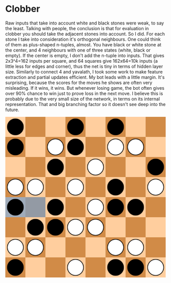 # Clobber

Raw inputs that take into account white and black stones were weak, to say the least. Talking with people, the conclusion is that for evaluation in clobber you should take the adjacent stones into account. So I did. For each stone I take into consideration it's orthogonal neighbours. One could think of them as plus-shaped n-tuples, almost. You have black or white stone at the center, and 4 neighbours with one of three states (white, black or empty). If the center is empty, I don't add the n-tuple into inputs. That gives 2x3^4=162 inputs per square, and 64 squares give 162x64=10k inputs (a little less for edges and corner), thus the net is tiny in terms of hidden layer size. Similarly to connect 4 and yavalath, I took some work to make feature extraction and partial updates efficient. My bot leads with a little margin. It's surprising, because the scores for the moves he shows are often very misleading. If it wins, it wins. But whenever losing game, the bot often gives over 90% chance to win just to prove loss in the next move. I believe this is probably due to the very small size of the network, in terms on its internal representation. That and big branching factor so it doesn't see deep into the future.

![clobber](clobber.png "Clobber")

